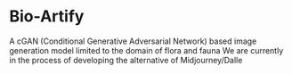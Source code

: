 # Bio-Artify

A cGAN (Conditional Generative Adversarial Network) based image generation model limited to the domain of flora and fauna
We are currently in the process of developing the alternative of Midjourney/Dalle
